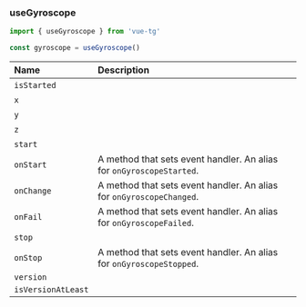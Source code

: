 ### useGyroscope

```ts
import { useGyroscope } from 'vue-tg'

const gyroscope = useGyroscope()
```

| Name               | Description                                                                                                              |
| :----------------- | :----------------------------------------------------------------------------------------------------------------------- |
| `isStarted`        | <!--@include: @/generated/Gyroscope-isStarted.md --><br/><Badge type="info" text="⚡️ readonly reactive" />                |
| `x`                | <!--@include: @/generated/Gyroscope-x.md --><br/><Badge type="info" text="⚡️ readonly reactive" />                        |
| `y`                | <!--@include: @/generated/Gyroscope-y.md --><br/><Badge type="info" text="⚡️ readonly reactive" />                        |
| `z`                | <!--@include: @/generated/Gyroscope-z.md --><br/><Badge type="info" text="⚡️ readonly reactive" />                        |
| `start`            | <!--@include: @/generated/Gyroscope-start.md --><br/><Badge type="info" text="⭐️ async" />                                |
| `onStart`          | <Badge type="tip" text="Bot API 8.0+" /> A method that sets event handler. An alias for <code>onGyroscopeStarted</code>. |
| `onChange`         | <Badge type="tip" text="Bot API 8.0+" /> A method that sets event handler. An alias for <code>onGyroscopeChanged</code>. |
| `onFail`           | <Badge type="tip" text="Bot API 8.0+" /> A method that sets event handler. An alias for <code>onGyroscopeFailed</code>.  |
| `stop`             | <!--@include: @/generated/Gyroscope-stop.md --><br/><Badge type="info" text="⭐️ async" />                                 |
| `onStop`           | <Badge type="tip" text="Bot API 8.0+" /> A method that sets event handler. An alias for <code>onGyroscopeStopped</code>. |
| `version`          | <!--@include: @/generated/WebApp-version.md -->                                                                          |
| `isVersionAtLeast` | <!--@include: @/generated/WebApp-isVersionAtLeast.md -->                                                                 |
